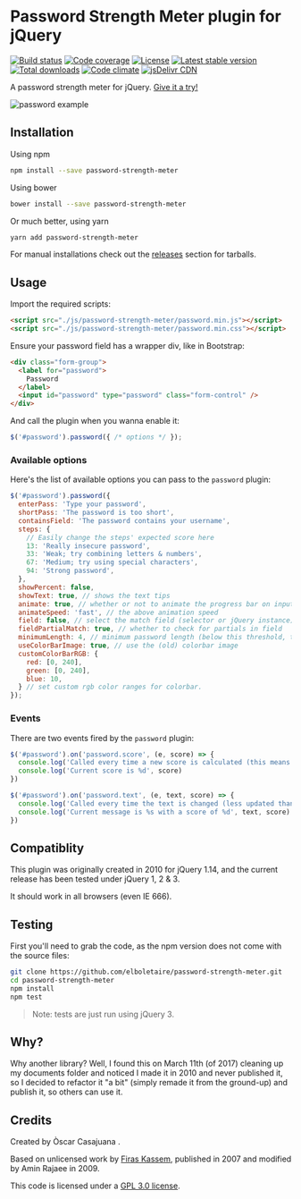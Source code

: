 Password Strength Meter plugin for jQuery
=========================================

[![Build status][build svg]][build status]
[![Code coverage][coverage svg]][coverage]
[![License][license svg]][license]
[![Latest stable version][releases svg]][releases]
[![Total downloads][downloads svg]][downloads]
[![Code climate][climate svg]][climate]
[![jsDelivr CDN][jsdelivr svg]][jsdelivr]

A password strength meter for jQuery. [Give it a try!][web]

![password example][example]


Installation
------------

Using npm

~~~bash
npm install --save password-strength-meter
~~~

Using bower

~~~bash
bower install --save password-strength-meter
~~~

Or much better, using yarn

~~~bash
yarn add password-strength-meter
~~~

For manual installations check out the [releases][releases] section for tarballs.

Usage
-----

Import the required scripts:

~~~html
<script src="./js/password-strength-meter/password.min.js"></script>
<script src="./js/password-strength-meter/password.min.css"></script>
~~~

Ensure your password field has a wrapper div, like in Bootstrap:

~~~html
<div class="form-group">
  <label for="password">
    Password
  </label>
  <input id="password" type="password" class="form-control" />
</div>
~~~

And call the plugin when you wanna enable it:

~~~javascript
$('#password').password({ /* options */ });
~~~

### Available options

Here's the list of available options you can pass to the `password` plugin:

~~~javascript
$('#password').password({
  enterPass: 'Type your password',
  shortPass: 'The password is too short',
  containsField: 'The password contains your username',
  steps: {
    // Easily change the steps' expected score here
    13: 'Really insecure password',
    33: 'Weak; try combining letters & numbers',
    67: 'Medium; try using special characters',
    94: 'Strong password',
  },
  showPercent: false,
  showText: true, // shows the text tips
  animate: true, // whether or not to animate the progress bar on input blur/focus
  animateSpeed: 'fast', // the above animation speed
  field: false, // select the match field (selector or jQuery instance) for better password checks
  fieldPartialMatch: true, // whether to check for partials in field
  minimumLength: 4, // minimum password length (below this threshold, the score is 0)
  useColorBarImage: true, // use the (old) colorbar image
  customColorBarRGB: {
    red: [0, 240],
    green: [0, 240],
    blue: 10,
  } // set custom rgb color ranges for colorbar.
});
~~~

### Events

There are two events fired by the `password` plugin:

~~~javascript
$('#password').on('password.score', (e, score) => {
  console.log('Called every time a new score is calculated (this means on every keyup)')
  console.log('Current score is %d', score)
})

$('#password').on('password.text', (e, text, score) => {
  console.log('Called every time the text is changed (less updated than password.score)')
  console.log('Current message is %s with a score of %d', text, score)
})
~~~

Compatiblity
------------

This plugin was originally created in 2010 for jQuery 1.14, and the current release
has been tested under jQuery 1, 2 & 3.

It should work in all browsers (even IE 666).

Testing
-------

First you'll need to grab the code, as the npm version does not come with the
source files:

~~~bash
git clone https://github.com/elboletaire/password-strength-meter.git
cd password-strength-meter
npm install
npm test
~~~

> Note: tests are just run using jQuery 3.

Why?
----

Why another library? Well, I found this on March 11th (of 2017) cleaning up my
documents folder and noticed I made it in 2010 and never published it, so I
decided to refactor it "a bit" (simply remade it from the ground-up) and publish
it, so others can use it.

Credits
-------

Created by Òscar Casajuana <elboletaire at underave dot net>.

Based on unlicensed work by [Firas Kassem][firas], published in 2007 and modified
by Amin Rajaee in 2009.

This code is licensed under a [GPL 3.0 license][license].

[example]: src/example.png
[firas]: https://phiras.wordpress.com/2009/07/29/password-strength-meter-v-2/
[license]: LICENSE.md
[web]: https://elboletaire.github.io/password-strength-meter/

[build status]: https://gitlab.com/elboletaire/password-strength-meter/pipelines
[coverage]: https://gitlab.com/elboletaire/password-strength-meter/-/jobs
[license]: https://github.com/elboletaire/password-strength-meter/blob/master/LICENSE.md
[releases]: https://github.com/elboletaire/password-strength-meter/releases
[downloads]: https://www.npmjs.com/package/password-strength-meter
[climate]: https://codeclimate.com/github/elboletaire/password-strength-meter
[jsdelivr]: https://www.jsdelivr.com/package/npm/password-strength-meter

[build svg]: https://gitlab.com/elboletaire/password-strength-meter/badges/master/pipeline.svg
[coverage svg]: https://gitlab.com/elboletaire/password-strength-meter/badges/master/coverage.svg
[license svg]: https://img.shields.io/github/license/elboletaire/password-strength-meter.svg
[releases svg]: https://img.shields.io/npm/v/password-strength-meter.svg
[downloads svg]: https://img.shields.io/npm/dt/password-strength-meter.svg
[climate svg]: https://img.shields.io/codeclimate/maintainability/elboletaire/password-strength-meter.svg
[jsdelivr svg]: https://data.jsdelivr.com/v1/package/npm/password-strength-meter/badge?style=rounded
